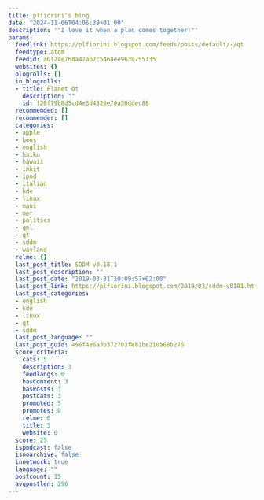 ```yaml
---
title: plfiorini's blog
date: "2024-11-06T04:05:39+01:00"
description: '"I love it when a plan comes together!"'
params:
  feedlink: https://plfiorini.blogspot.com/feeds/posts/default/-/qt
  feedtype: atom
  feedid: a0124e768a47ab7c5464ee9639755135
  websites: {}
  blogrolls: []
  in_blogrolls:
  - title: Planet Qt
    description: ""
    id: f20f79b8d5cd4e3d4326e76a30ddec88
  recommended: []
  recommender: []
  categories:
  - apple
  - beos
  - english
  - haiku
  - hawaii
  - imkit
  - ipod
  - italian
  - kde
  - linux
  - maui
  - mer
  - politics
  - qml
  - qt
  - sddm
  - wayland
  relme: {}
  last_post_title: SDDM v0.18.1
  last_post_description: ""
  last_post_date: "2019-03-31T10:09:57+02:00"
  last_post_link: https://plfiorini.blogspot.com/2019/03/sddm-v0181.html
  last_post_categories:
  - english
  - kde
  - linux
  - qt
  - sddm
  last_post_language: ""
  last_post_guid: 496f4e6a3b372703fe81be210a68b276
  score_criteria:
    cats: 5
    description: 3
    feedlangs: 0
    hasContent: 3
    hasPosts: 3
    postcats: 3
    promoted: 5
    promotes: 0
    relme: 0
    title: 3
    website: 0
  score: 25
  ispodcast: false
  isnoarchive: false
  innetwork: true
  language: ""
  postcount: 15
  avgpostlen: 296
---
```

